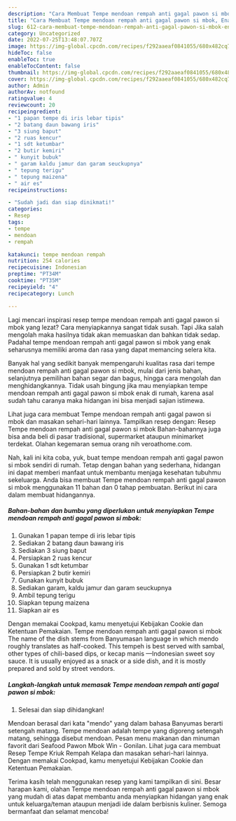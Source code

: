```yaml
---
description: "Cara Membuat Tempe mendoan rempah anti gagal pawon si mbok, Enak Banget"
title: "Cara Membuat Tempe mendoan rempah anti gagal pawon si mbok, Enak Banget"
slug: 612-cara-membuat-tempe-mendoan-rempah-anti-gagal-pawon-si-mbok-enak-banget
category: Uncategorized
date: 2022-07-25T13:48:07.707Z
image: https://img-global.cpcdn.com/recipes/f292aaeaf0841055/680x482cq70/tempe-mendoan-rempah-anti-gagal-pawon-si-mbok-foto-resep-utama.jpg
hideToc: false
enableToc: true
enableTocContent: false
thumbnail: https://img-global.cpcdn.com/recipes/f292aaeaf0841055/680x482cq70/tempe-mendoan-rempah-anti-gagal-pawon-si-mbok-foto-resep-utama.jpg
cover: https://img-global.cpcdn.com/recipes/f292aaeaf0841055/680x482cq70/tempe-mendoan-rempah-anti-gagal-pawon-si-mbok-foto-resep-utama.jpg
author: Admin
authorAv: notfound
ratingvalue: 4
reviewcount: 20
recipeingredient:
- "1 papan tempe di iris lebar tipis"
- "2 batang daun bawang iris"
- "3 siung baput"
- "2 ruas kencur"
- "1 sdt ketumbar"
- "2 butir kemiri"
- " kunyit bubuk"
- " garam kaldu jamur dan garam seuckupnya"
- " tepung terigu"
- " tepung maizena"
- " air es"
recipeinstructions:

- "Sudah jadi dan siap dinikmati!"
categories:
- Resep
tags:
- tempe
- mendoan
- rempah

katakunci: tempe mendoan rempah 
nutrition: 254 calories
recipecuisine: Indonesian
preptime: "PT34M"
cooktime: "PT35M"
recipeyield: "4"
recipecategory: Lunch

---
```



Lagi mencari inspirasi resep tempe mendoan rempah anti gagal pawon si mbok yang lezat? Cara menyiapkannya sangat tidak susah. Tapi Jika salah mengolah maka hasilnya tidak akan memuaskan dan bahkan tidak sedap. Padahal tempe mendoan rempah anti gagal pawon si mbok yang enak seharusnya memiliki aroma dan rasa yang dapat memancing selera kita.


Banyak hal yang sedikit banyak mempengaruhi kualitas rasa dari tempe mendoan rempah anti gagal pawon si mbok, mulai dari jenis bahan, selanjutnya pemilihan bahan segar dan bagus, hingga cara mengolah dan menghidangkannya. Tidak usah bingung jika mau menyiapkan tempe mendoan rempah anti gagal pawon si mbok enak di rumah, karena asal sudah tahu caranya maka hidangan ini bisa menjadi sajian istimewa.

Lihat juga cara membuat Tempe mendoan rempah anti gagal pawon si mbok dan masakan sehari-hari lainnya. Tampilkan resep dengan: Resep Tempe mendoan rempah anti gagal pawon si mbok Bahan-bahannya juga bisa anda beli di pasar tradisional, supermarket ataupun minimarket terdekat. Olahan kegemaran semua orang nih veroathome.com.


Nah, kali ini kita coba, yuk, buat tempe mendoan rempah anti gagal pawon si mbok sendiri di rumah. Tetap dengan bahan yang sederhana, hidangan ini dapat memberi manfaat untuk membantu menjaga kesehatan tubuhmu sekeluarga. Anda bisa membuat Tempe mendoan rempah anti gagal pawon si mbok menggunakan 11 bahan dan 0 tahap pembuatan. Berikut ini cara dalam membuat hidangannya.

<!--inarticleads1-->

##### Bahan-bahan dan bumbu yang diperlukan untuk menyiapkan Tempe mendoan rempah anti gagal pawon si mbok:

1. Gunakan 1 papan tempe di iris lebar tipis
1. Sediakan 2 batang daun bawang iris
1. Sediakan 3 siung baput
1. Persiapkan 2 ruas kencur
1. Gunakan 1 sdt ketumbar
1. Persiapkan 2 butir kemiri
1. Gunakan  kunyit bubuk
1. Sediakan  garam, kaldu jamur dan garam seuckupnya
1. Ambil  tepung terigu
1. Siapkan  tepung maizena
1. Siapkan  air es


Dengan memakai Cookpad, kamu menyetujui Kebijakan Cookie dan Ketentuan Pemakaian. Tempe mendoan rempah anti gagal pawon si mbok The name of the dish stems from Banyumasan language in which mendo roughly translates as half-cooked. This tempeh is best served with sambal, other types of chili-based dips, or kecap manis —Indonesian sweet soy sauce. It is usually enjoyed as a snack or a side dish, and it is mostly prepared and sold by street vendors. 

<!--inarticleads2-->

##### Langkah-langkah untuk memasak Tempe mendoan rempah anti gagal pawon si mbok:


1. Selesai dan siap dihidangkan!

Mendoan berasal dari kata &#34;mendo&#34; yang dalam bahasa Banyumas berarti setengah matang. Tempe mendoan adalah tempe yang digoreng setengah matang, sehingga disebut mendoan. Pesan menu makanan dan minuman favorit dari Seafood Pawon Mbok Win - Gonilan. Lihat juga cara membuat Resep Tempe Kriuk Rempah Kelapa dan masakan sehari-hari lainnya. Dengan memakai Cookpad, kamu menyetujui Kebijakan Cookie dan Ketentuan Pemakaian. 

Terima kasih telah menggunakan resep yang kami tampilkan di sini. Besar harapan kami, olahan Tempe mendoan rempah anti gagal pawon si mbok yang mudah di atas dapat membantu anda menyiapkan hidangan yang enak untuk keluarga/teman ataupun menjadi ide dalam berbisnis kuliner. Semoga bermanfaat dan selamat mencoba!
